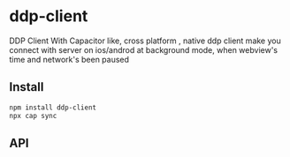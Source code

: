 # ddp-client

DDP Client With Capacitor like, cross platform , native ddp client make you connect with server on ios/androd at background mode, when webview's time and network's been paused

## Install

```bash
npm install ddp-client
npx cap sync
```

## API

<docgen-index></docgen-index>

<docgen-api>
<!-- run docgen to generate docs from the source -->
<!-- More info: https://github.com/ionic-team/capacitor-docgen -->
</docgen-api>
